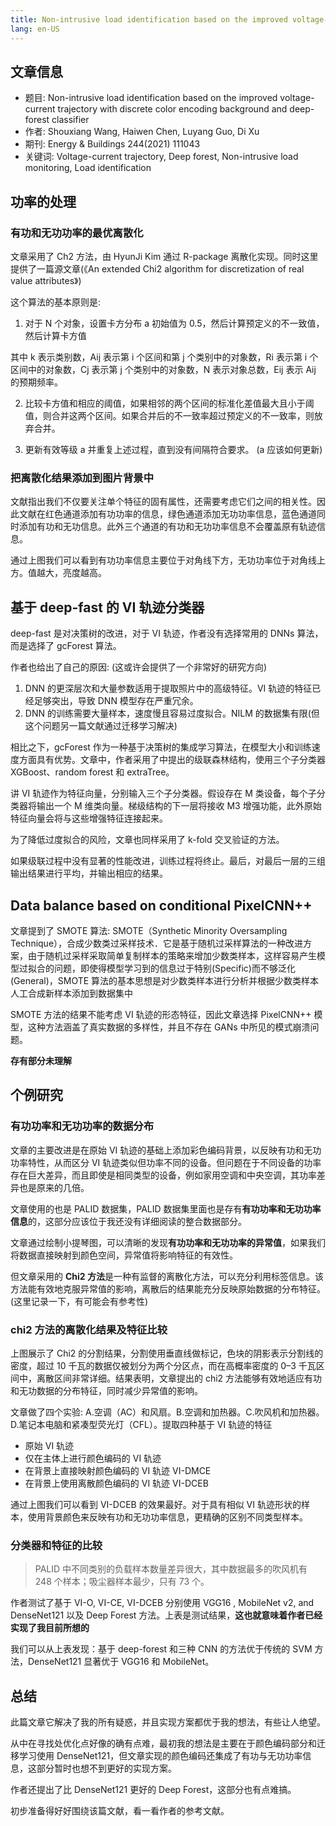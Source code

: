 ```yaml
---
title: Non-intrusive load identification based on the improved voltage-current trajectory with discrete color encoding background and deep-forest classifier(二)
lang: en-US
---
```


## 文章信息

- 题目: Non-intrusive load identification based on the improved voltage-current trajectory with discrete color encoding background and deep-forest classifier
- 作者: Shouxiang Wang, Haiwen Chen, Luyang Guo, Di Xu
- 期刊: Energy & Buildings 244(2021) 111043
- 关键词: Voltage-current trajectory, Deep forest, Non-intrusive load monitoring, Load identification

## 功率的处理

### 有功和无功功率的最优离散化

文章采用了 Ch2 方法，由 HyunJi Kim 通过 R-package 离散化实现。同时这里提供了一篇源文章(《An extended Chi2 algorithm for discretization of real value attributes》)

这个算法的基本原则是:

1. 对于 N 个对象，设置卡方分布 a 初始值为 0.5，然后计算预定义的不一致值，然后计算卡方值

<template>
  <img :src="$withBase('/images/0331-kafang.png')" alt="叠加原理">
</template>

其中 k 表示类别数，Aij 表示第 i 个区间和第 j 个类别中的对象数，Ri 表示第 i 个区间中的对象数，Cj 表示第 j 个类别中的对象数，N 表示对象总数，Eij 表示 Aij 的预期频率。

2. 比较卡方值和相应的阈值，如果相邻的两个区间的标准化差值最大且小于阈值，则合并这两个区间。如果合并后的不一致率超过预定义的不一致率，则放弃合并。

3. 更新有效等级 a 并重复上述过程，直到没有间隔符合要求。 (a 应该如何更新)

### 把离散化结果添加到图片背景中

文献指出我们不仅要关注单个特征的固有属性，还需要考虑它们之间的相关性。因此文献在红色通道添加有功功率的信息，绿色通道添加无功功率信息，蓝色通道同时添加有功和无功信息。此外三个通道的有功和无功功率信息不会覆盖原有轨迹信息。

<template>
  <img :src="$withBase('/images/0331-power.png')" alt="叠加原理">
</template>

通过上图我们可以看到有功功率信息主要位于对角线下方，无功功率位于对角线上方。值越大，亮度越高。

## 基于 deep-fast 的 VI 轨迹分类器

deep-fast 是对决策树的改进，对于 VI 轨迹，作者没有选择常用的 DNNs 算法，而是选择了 gcForest 算法。

作者也给出了自己的原因: (这或许会提供了一个非常好的研究方向)

1. DNN 的更深层次和大量参数适用于提取照片中的高级特征。VI 轨迹的特征已经足够突出，导致 DNN 模型存在严重冗余。
2. DNN 的训练需要大量样本，速度慢且容易过度拟合。NILM 的数据集有限(但这个问题另一篇文献通过迁移学习解决)

相比之下，gcForest 作为一种基于决策树的集成学习算法，在模型大小和训练速度方面具有优势。文章中，作者采用了中提出的级联森林结构，使用三个子分类器 XGBoost、random forest 和 extraTree。

讲 VI 轨迹作为特征向量，分别输入三个子分类器。假设存在 M 类设备，每个子分类器将输出一个 M 维类向量。梯级结构的下一层将接收 M3 增强功能，此外原始特征向量会将与这些增强特征连接起来。

为了降低过度拟合的风险，文章也同样采用了 k-fold 交叉验证的方法。

如果级联过程中没有显著的性能改进，训练过程将终止。最后，对最后一层的三组输出结果进行平均，并输出相应的结果。

## Data balance based on conditional PixelCNN++

文章提到了 SMOTE 算法: SMOTE（Synthetic Minority Oversampling Technique），合成少数类过采样技术．它是基于随机过采样算法的一种改进方案，由于随机过采样采取简单复制样本的策略来增加少数类样本，这样容易产生模型过拟合的问题，即使得模型学习到的信息过于特别(Specific)而不够泛化(General)，SMOTE 算法的基本思想是对少数类样本进行分析并根据少数类样本人工合成新样本添加到数据集中

SMOTE 方法的结果不能考虑 VI 轨迹的形态特征，因此文章选择 PixelCNN++ 模型，这种方法涵盖了真实数据的多样性，并且不存在 GANs 中所见的模式崩溃问题。

**存有部分未理解**

## 个例研究

### 有功功率和无功功率的数据分布

文章的主要改进是在原始 VI 轨迹的基础上添加彩色编码背景，以反映有功和无功功率特性，从而区分 VI 轨迹类似但功率不同的设备。但问题在于不同设备的功率存在巨大差异，而且即使是相同类型的设备，例如家用空调和中央空调，其功率差异也是原来的几倍。

文章使用的也是 PALID 数据集，PALID 数据集里面也是存有**有功功率和无功功率信息**的，这部分应该位于我还没有详细阅读的整合数据部分。

文章通过绘制小提琴图，可以清晰的发现**有功功率和无功功率的异常值**，如果我们将数据直接映射到颜色空间，异常值将影响特征的有效性。

但文章采用的 **Chi2 方法**是一种有监督的离散化方法，可以充分利用标签信息。该方法能有效地克服异常值的影响，离散后的结果能充分反映原始数据的分布特征。 (这里记录一下，有可能会有参考性)

### chi2 方法的离散化结果及特征比较

<template>
  <img :src="$withBase('/images/0331-chi2.png')" alt="叠加原理">
</template>

上图展示了 Chi2 的分割结果，分割使用垂直线做标记，色块的阴影表示分割线的密度，超过 10 千瓦的数据仅被划分为两个分区点，而在高概率密度的 0–3 千瓦区间中，离散区间非常详细。结果表明，文章提出的 chi2 方法能够有效地适应有功和无功数据的分布特征，同时减少异常值的影响。

文章做了四个实验: A.空调（AC）和风扇。B.空调和加热器。C.吹风机和加热器。D.笔记本电脑和紧凑型荧光灯（CFL）。提取四种基于 VI 轨迹的特征

- 原始 VI 轨迹
- 仅在主体上进行颜色编码的 VI 轨迹
- 在背景上直接映射颜色编码的 VI 轨迹 VI-DMCE
- 在背景上使用离散颜色编码的 VI 轨迹 VI-DCEB

<template>
  <img :src="$withBase('/images/0331-chi2-demo.png')" alt="叠加原理">
</template>

通过上图我们可以看到 VI-DCEB 的效果最好。对于具有相似 VI 轨迹形状的样本，使用背景颜色来反映有功和无功功率信息，更精确的区别不同类型样本。

### 分类器和特征的比较

> PALID 中不同类别的负载样本数量差异很大，其中数据最多的吹风机有 248 个样本；吸尘器样本最少，只有 73 个。

<template>
  <img :src="$withBase('/images/0331-exp-res.png')" alt="叠加原理">
</template>

作者测试了基于 VI-O, VI-CE, VI-DCEB 分别使用 VGG16 , MobileNet v2, and DenseNet121 以及 Deep Forest 方法。上表是测试结果，**这也就意味着作者已经实现了我目前所想的**

我们可以从上表发现：基于 deep-forest 和三种 CNN 的方法优于传统的 SVM 方法，DenseNet121 显著优于 VGG16 和 MobileNet。

## 总结

此篇文章它解决了我的所有疑惑，并且实现方案都优于我的想法，有些让人绝望。

从中在寻找处优化点好像的确有点难，最初我的想法是主要在于颜色编码部分和迁移学习使用 DenseNet121，但文章实现的颜色编码还集成了有功与无功功率信息，这部分暂时也想不到更好的实现方案。

作者还提出了比 DenseNet121 更好的 Deep Forest，这部分也有点难搞。

初步准备得好好围绕该篇文献，看一看作者的参考文献。
